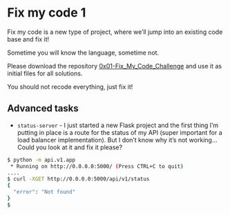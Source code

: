 # Fix my code 1

> 
Fix my code is a new type of project, where we’ll jump into an existing code base and fix it!

Sometime you will know the language, sometime not.

Please download the repository [0x01-Fix_My_Code_Challenge](https://intranet.alxswe.com/rltoken/H1D38vm3qtejhlFTuoxUrA) and use it as initial files for all solutions.

You should not recode everything, just fix it!

## Advanced tasks

- `status-server` - I just started a new Flask project and the first thing I’m putting in place is a route for the status of my API (super important for a load balancer implementation).
But I don’t know why it’s not working…
Could you look at it and fix it please?

```bash
$ python -m api.v1.app 
 * Running on http://0.0.0.0:5000/ (Press CTRL+C to quit)
....
$ curl -XGET http://0.0.0.0:5000/api/v1/status
{
  "error": "Not found"
}
$
```


